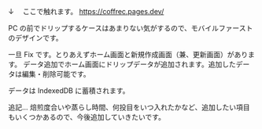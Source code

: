 ↓ 　ここで触れます。
https://coffrec.pages.dev/

PC の前でドリップするケースはあまりない気がするので、モバイルファーストのデザインです。

一旦 Fix です。とりあえずホーム画面と新規作成画面（兼、更新画面）があります。
データ追加でホーム画面にドリップデータが追加されます。追加したデータは編集・削除可能です。

データは IndexedDB に蓄積されます。

追記...
焙煎度合いや蒸らし時間、何投目をいつ入れたかなど、追加したい項目もいくつかあるので、今後追加していきたいです。
